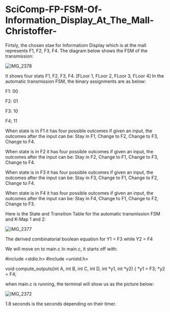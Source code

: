 # SciComp-FP-FSM-Of-Information_Display_At_The_Mall-Christoffer-

Firtsly, the chosen stae for Informatiom Display which is at the mall represents F1, F2, F3, F4.
The diagram below shows the FSM of the transmission:


![IMG_2378](https://user-images.githubusercontent.com/115225767/209980476-cafabb62-a4dc-432c-af1e-b42a295c0305.JPG)


It shows four stats  F1, F2, F3, F4. [FLoor 1, FLoor 2, FLoor 3, FLoor 4]
In the automatic transmission FSM, the binary assignments are as below:

F1: 00

F2: 01

F3: 10

F4; 11

When state is in F1 it has four possible outcomes if given an input, the outcomes after the input can be: Stay in F1, Change to F2, Change to F3, Change to F4.

When state is in F2 it has four possible outcomes if given an input, the outcomes after the input can be: Stay in F2, Change to F1, Change to F3, Change to F4.

When state is in F3 it has four possible outcomes if given an input, the outcomes after the input can be: Stay in F3, Change to F1, Change to F2, Change to F4.

When state is in F4 it has four possible outcomes if given an input, the outcomes after the input can be: Stay in F4, Change to F1, Change to F2, Change to F3.







 Here is the State and Transition Table for the automatic transmission FSM and K-Map 1 and 2:
 
 
 
 
 
 
 ![IMG_2377](https://user-images.githubusercontent.com/115225767/209980508-855ffa51-56ed-439f-bfb9-84861f5ac76c.JPG)

 
 The derived combinatorial boolean equation for Y1 = F3 while Y2 = F4
 
We will move on to main.c
In  main.c, it starts off with:

#include <stdio.h>
#include <unistd.h>

void compute_outputs(int A, int B, int C, int D, int *y1, int *y2) {
*y1 = F3;
*y2 = F4;


when main.c is running, the terminal will show us as the picture below:




![IMG_2372](https://user-images.githubusercontent.com/115225767/209981054-84374234-64b6-4734-90cf-4be699399a29.jpg)


1.8 seconds is the seconds depending on their timer.
